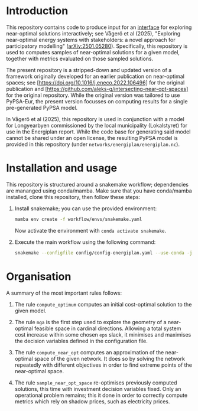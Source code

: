 <!--
SPDX-FileCopyrightText: 2024 Koen van Greevenbroek & Aleksander Grochowicz

SPDX-License-Identifier: CC-BY-4.0
-->


# Introduction

This repository contains code to produce input for an [interface](https://github.com/koen-vg/near-opt-interface) for exploring near-optimal solutions interactively; see Vågerö et al (2025), "Exploring near-optimal energy systems with stakeholders: a novel approach for participatory modelling" ([arXiv:2501.05280](https://arxiv.org/abs/2501.05280)).
Specifically, this repository is used to computes samples of near-optimal solutions for a given model, together with metrics evaluated on those sampled solutions.

The present repository is a stripped-down and updated version of a framework originally developed for an earlier publication on near-optimal spaces; see [https://doi.org/10.1016/j.eneco.2022.106496] for the original publication and [https://github.com/aleks-g/intersecting-near-opt-spaces] for the original repository.
While the original version was tailored to use PyPSA-Eur, the present version focusses on computing results for a single pre-generated PyPSA model.

In Vågerö et al (2025), this repository is used in conjunction with a model for Longyearbyen commissioned by the local municipality (Lokalstyret) for use in the Energiplan report. While the code base for generating said model cannot be shared under an open license, the resulting PyPSA model is provided in this repository (under `networks/energiplan/energiplan.nc`).


# Installation and usage

This repository is structured around a snakemake workflow; dependencies are mananged using conda/mamba. Make sure that you have conda/mamba installed, clone this repository, then follow these steps:

1. Install snakemake; you can use the provided environment:

   ```sh
   mamba env create -f workflow/envs/snakemake.yaml
   ```

   Now activate the environment with `conda activate snakemake`.

2. Execute the main workflow using the following command:

   ```sh
   snakemake --configfile config/config-energiplan.yaml --use-conda -j all -- results/energiplan/samples/energiplan_samples.csv
   ```


# Organisation


A summary of the most important rules follows:

1. The rule `compute_optimum` computes an initial cost-optimal solution to the given model.

2. The rule `mga` is the first step used to explore the geometry of a near-optimal feasible space in cardinal directions. Allowing a total system cost increase within some chosen `eps` slack, it minimises and maximises the decision variables defined in the configuration file.

3. The rule `compute_near_opt` computes an approximation of the near-optimal space of the given network. It does so by solving the network repeatedly with different objectives in order to find extreme points of the near-optimal space.

4. The rule `sample_near_opt_space` re-optimises previously computed solutions, this time with investment decision variables fixed. Only an operational problem remains; this it done in order to correctly compute metrics which rely on shadow prices, such as electricity prices.
